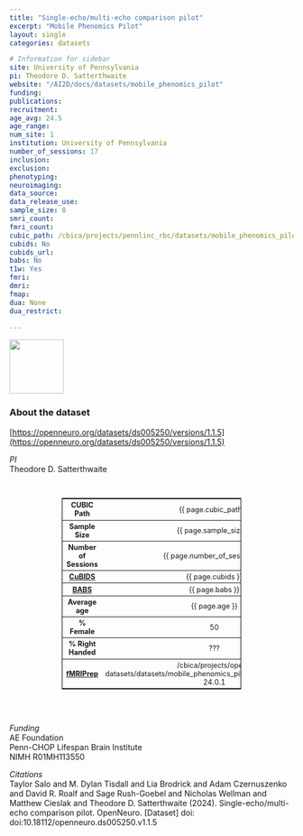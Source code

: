 ```yaml
---
title: "Single-echo/multi-echo comparison pilot"
excerpt: "Mobile Phenomics Pilot"
layout: single
categories: datasets

# Information for sidebar
site: University of Pennsylvania
pi: Theodore D. Satterthwaite
website: "/AI2D/docs/datasets/mobile_phenomics_pilot"
funding:
publications:
recruitment:
age_avg: 24.5
age_range:
num_site: 1
institution: University of Pennsylvania
number_of_sessions: 17
inclusion:
exclusion:
phenotyping:
neuroimaging:
data_source:
data_release_use:
sample_size: 8
smri_count:
fmri_count:
cubic_path: /cbica/projects/pennlinc_rbc/datasets/mobile_phenomics_pilot
cubids: No
cubids_url: 
babs: No
t1w: Yes
fmri:
dmri:
fmap:
dua: None
dua_restrict:

---
```

<div style="text-align: left;">
     <img src="{{ site.baseurl }}/assets/images/logos/university_of_pennsylvania.png" style="width: auto; height: 10vw;" />
</div>

### About the dataset
[https://openneuro.org/datasets/ds005250/versions/1.1.5](https://openneuro.org/datasets/ds005250/versions/1.1.5)

*PI*
<br>
Theodore D. Satterthwaite

<br>
<div class=table align='center'>
<table style="text-align: center;
width:63%; font-size:90%; border: 1px solid black">
<tr><th style="font-weight:bold">CUBIC Path</th><th style="font-weight:normal">{{ page.cubic_path }}</th><th style="font-weight:normal"></th></tr>
<tr><th style="font-weight:bold">Sample Size</th><th style="font-weight:normal">{{ page.sample_size }}</th><th style="font-weight:normal"></th></tr>
<tr><th style="font-weight:bold">Number of Sessions</th><th style="font-weight:normal">{{ page.number_of_sessions }}</th><th style="font-weight:normal"></th></tr>
<tr><th style="font-weight:bold"><a href="{{ site.baseurl }}/docs/imaging/image_curation/">CuBIDS</a></th><th style="font-weight:normal">{{ page.cubids }}</th><th style="font-weight:normal"></th></tr>
<tr><th style="font-weight:bold"><a href="{{ site.baseurl }}/docs/imaging/image_babs/">BABS</a></th><th style="font-weight:normal">{{ page.babs }}</th><th style="font-weight:normal"></th></tr>
<tr><th style="font-weight:bold">Average age</th><th style="font-weight:normal">{{ page.age }}</th><th style="font-weight:normal"></th></tr>
<tr><th style="font-weight:bold">% Female</th><th style="font-weight:normal">50</th><th style="font-weight:normal"></th></tr>
<tr><th style="font-weight:bold">% Right Handed</th><th style="font-weight:normal">???</th><th style="font-weight:normal"></th></tr>
<tr><th style="font-weight:bold"><a href="{{ site.baseurl }}/docs/imaging/image_fmriprep/">fMRIPrep</a></th><th style="font-weight:normal">/cbica/projects/open-datasets/datasets/mobile_phenomics_pilot/derivatives/fmriprep-24.0.1</th><th style="font-weight:normal"></th></tr>
</table>
</div>

<br>
<br>

*Funding*
<br>
AE Foundation  
Penn-CHOP Lifespan Brain Institute  
NIMH R01MH113550  

*Citations*
<br>
Taylor Salo and M. Dylan Tisdall and Lia Brodrick and Adam Czernuszenko and David R. Roalf and Sage Rush-Goebel and Nicholas Wellman and Matthew Cieslak and Theodore D. Satterthwaite (2024). Single-echo/multi-echo comparison pilot. OpenNeuro. [Dataset] doi: doi:10.18112/openneuro.ds005250.v1.1.5